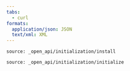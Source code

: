 ```yaml
---
tabs:
  - curl
formats:
  application/json: JSON
  text/xml: XML
---
```


```tabbed_content
source: _open_api/initialization/install
```

```tabbed_content
source: _open_api/initialization/initialize
```
